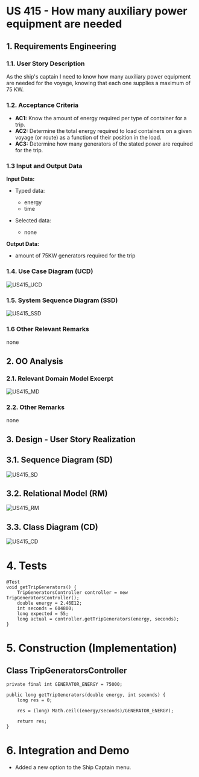 # US 415 - How many auxiliary power equipment are needed

## 1. Requirements Engineering


### 1.1. User Story Description


As the ship's captain I need to know how many auxiliary power equipment are needed for the voyage, knowing that each one supplies a maximum of 75 KW.


### 1.2. Acceptance Criteria

* **AC1:** Know the amount of energy required per type of container for a trip.
* **AC2:** Determine the total energy required to load containers on a given voyage (or route) as a function of their position in the load.
* **AC3:** Determine how many generators of the stated power are required for the trip.

### 1.3 Input and Output Data


**Input Data:**

* Typed data:
	* energy
	* time

* Selected data:
    * none

**Output Data:**

* amount of 75KW generators required for the trip


### 1.4. Use Case Diagram (UCD)

![US415_UCD](US415_UCD.svg)

### 1.5. System Sequence Diagram (SSD)

![US415_SSD](US415_SSD.svg)

### 1.6 Other Relevant Remarks

none

## 2. OO Analysis

### 2.1. Relevant Domain Model Excerpt 

![US415_MD](US415_MD.svg)

### 2.2. Other Remarks

none

## 3. Design - User Story Realization 

## 3.1. Sequence Diagram (SD)

![US415_SD](US415_SD.svg)

## 3.2. Relational Model (RM)

![US415_RM](US415_RM.svg)

## 3.3. Class Diagram (CD)

![US415_CD](US415_CD.svg)

# 4. Tests 

    @Test
    void getTripGenerators() {
        TripGeneratorsController controller = new TripGeneratorsController();
        double energy = 2.46E12;
        int seconds = 604800;
        long expected = 55;
        long actual = controller.getTripGenerators(energy, seconds);
    }

# 5. Construction (Implementation)

## Class TripGeneratorsController

    private final int GENERATOR_ENERGY = 75000;

    public long getTripGenerators(double energy, int seconds) {
        long res = 0;

        res = (long) Math.ceil((energy/seconds)/GENERATOR_ENERGY);

        return res;
    }

# 6. Integration and Demo 

* Added a new option to the Ship Captain menu.